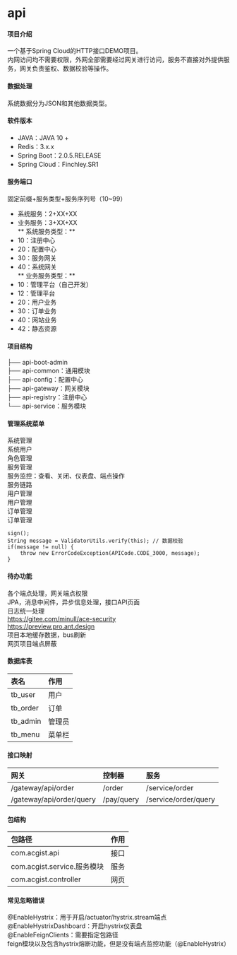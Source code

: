 # api

#### 项目介绍
一个基于Spring Cloud的HTTP接口DEMO项目。  
内网访问均不需要权限，外网全部需要经过网关进行访问，服务不直接对外提供服务，网关负责鉴权、数据校验等操作。

#### 数据处理
系统数据分为JSON和其他数据类型。

#### 软件版本
* JAVA：JAVA 10 +
* Redis：3.x.x
* Spring Boot：2.0.5.RELEASE
* Spring Cloud：Finchley.SR1

#### 服务端口
固定前缀+服务类型+服务序列号（10~99）  
* 系统服务：2+XX+XX  
* 业务服务：3+XX+XX  
** 系统服务类型：** 
* 10：注册中心
* 20：配置中心
* 30：服务网关
* 40：系统网关  
** 业务服务类型：** 
* 10：管理平台（自己开发）
* 12：管理平台
* 20：用户业务
* 30：订单业务
* 40：网站业务
* 42：静态资源

#### 项目结构
├── api-boot-admin  
├── api-common：通用模块  
├── api-config：配置中心  
├── api-gateway：网关模块  
├── api-registry：注册中心  
└── api-service：服务模块  

#### 管理系统菜单
系统管理  
	系统用户  
	角色管理  
服务管理  
	服务监控：查看、关闭、仪表盘、端点操作  
	服务链路  
用户管理  
	用户管理  
订单管理  
	订单管理  

	sign();
	String message = ValidatorUtils.verify(this); // 数据校验
	if(message != null) {
		throw new ErrorCodeException(APICode.CODE_3000, message);
	}

#### 待办功能
各个端点处理，网关端点权限  
JPA，消息中间件，异步信息处理，接口API页面  
日志统一处理  
https://gitee.com/minull/ace-security  
https://preview.pro.ant.design  
项目本地缓存数据，bus刷新  
网页项目端点屏蔽  

#### 数据库表
|表名|作用|
|:-|:-|
|tb_user|用户|
|tb_order|订单|
|tb_admin|管理员|
|tb_menu|菜单栏|

#### 接口映射
|网关|控制器|服务|
|:-|:-|:-|
|/gateway/api/order|/order|/service/order|
|/gateway/api/order/query|/pay/query|/service/order/query|

#### 包结构
|包路径|作用|
|:-|:-|
|com.acgist.api|接口|
|com.acgist.service.服务模块|服务|
|com.acgist.controller|网页|

#### 常见忽略错误
@EnableHystrix：用于开启/actuator/hystrix.stream端点  
@EnableHystrixDashboard：开启hystrix仪表盘  
@EnableFeignClients：需要指定包路径  
feign模块以及包含hystrix熔断功能，但是没有端点监控功能（@EnableHystrix）  